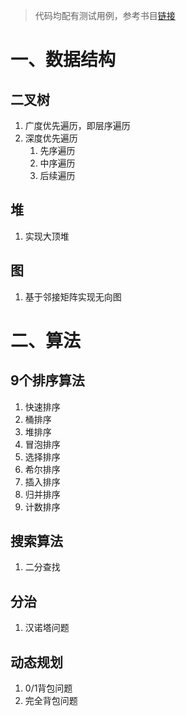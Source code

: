 >代码均配有测试用例，参考书目[链接](https://www.hello-algo.com/)
# 一、数据结构
## 二叉树
1. 广度优先遍历，即层序遍历
2. 深度优先遍历
   1. 先序遍历
   2. 中序遍历
   3. 后续遍历
## 堆
1. 实现大顶堆
## 图
1. 基于邻接矩阵实现无向图
# 二、算法
## 9个排序算法
1. 快速排序
2. 桶排序
3. 堆排序
4. 冒泡排序
5. 选择排序
6. 希尔排序
7. 插入排序
8. 归并排序
9. 计数排序
## 搜索算法
1. 二分查找
## 分治
1. 汉诺塔问题
## 动态规划
1. 0/1背包问题
2. 完全背包问题
